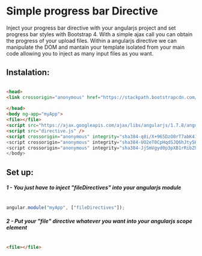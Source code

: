# Simple progress bar Directive
 
  
Inject your progress bar directive with your angularjs project and set progress bar styles with Bootstrap 4.
With a simple ajax call you can obtain the progress of your upload files. Within a angularjs directive we can manipulate the DOM and mantain your template isolated from your main code allowing you to inject as many input files as you want.


## Instalation:
  
  ``` html

<head>
 <link crossorigin="anonymous" href="https://stackpath.bootstrapcdn.com/bootstrap/4.3.1/css/bootstrap.min.css" integrity="sha384-ggOyR0iXCbMQv3Xipma34MD+dH/1fQ784/j6cY/iJTQUOhcWr7x9JvoRxT2MZw1T" rel="stylesheet" />
    
</head>
<body ng-app="myApp">
 <file></file>
<script src="https://ajax.googleapis.com/ajax/libs/angularjs/1.7.8/angular.js" />
<script src="directive.js" />
<script crossorigin="anonymous" integrity="sha384-q8i/X+965DzO0rT7abK41JStQIAqVgRVzpbzo5smXKp4YfRvH+8abtTE1Pi6jizo" src="https://code.jquery.com/jquery-3.3.1.slim.min.js" / >
<script crossorigin="anonymous" integrity="sha384-UO2eT0CpHqdSJQ6hJty5KVphtPhzWj9WO1clHTMGa3JDZwrnQq4sF86dIHNDz0W1" src="https://cdnjs.cloudflare.com/ajax/libs/popper.js/1.14.7/umd/popper.min.js" />
<script crossorigin="anonymous" integrity="sha384-JjSmVgyd0p3pXB1rRibZUAYoIIy6OrQ6VrjIEaFf/nJGzIxFDsf4x0xIM+B07jRM" src="https://stackpath.bootstrapcdn.com/bootstrap/4.3.1/js/bootstrap.min.js" />
 </body>
 
 ```
## Set up:
##### 1 - You just have to inject "fileDirectives" into your angularjs module

  ``` JavaScript
  
angular.module("myApp", ["fileDirectives"]);

  ```
##### 2 - Put your "file" directive whatever you want into your angularjs scope element 

  ``` html

  <file></file>
  ```
